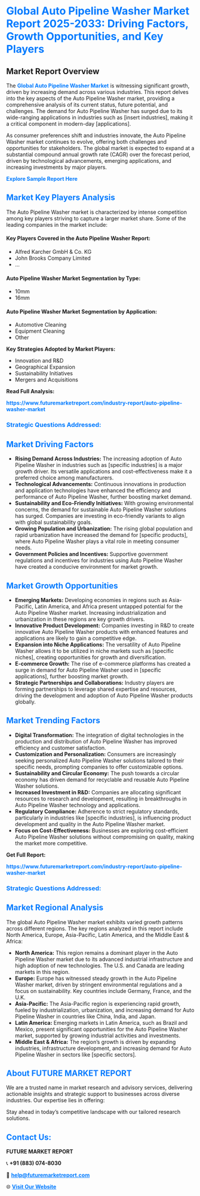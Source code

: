 <h1 style="color: #007BFF;">Global Auto Pipeline Washer Market Report 2025-2033: Driving Factors, Growth Opportunities, and Key Players</h1>

<section id="overview">
<h2>Market Report Overview</h2>
<p>The <a href="https://www.futuremarketreport.com/industry-report/auto-pipeline-washer-market" style="color: #007BFF; text-decoration: none;"><strong>Global Auto Pipeline Washer Market</strong></a> is witnessing significant growth, driven by increasing demand across various industries. This report delves into the key aspects of the Auto Pipeline Washer market, providing a comprehensive analysis of its current status, future potential, and challenges. The demand for Auto Pipeline Washer has surged due to its wide-ranging applications in industries such as [insert industries], making it a critical component in modern-day [applications].</p>
<p>As consumer preferences shift and industries innovate, the Auto Pipeline Washer market continues to evolve, offering both challenges and opportunities for stakeholders. The global market is expected to expand at a substantial compound annual growth rate (CAGR) over the forecast period, driven by technological advancements, emerging applications, and increasing investments by major players.</p>
</section>

<section id="overview">
<p><a href="https://www.futuremarketreport.com/request-sample/reportId=96594" style="color: #007BFF; text-decoration: none;"><strong>Explore Sample Report Here</strong></a></p>
</section>

<section id="key-players">
<h2 style="color: #007BFF;">Market Key Players Analysis</h2>
<p>The Auto Pipeline Washer market is characterized by intense competition among key players striving to capture a larger market share. Some of the leading companies in the market include:</p>
<h4>Key Players Covered in the Auto Pipeline Washer Report:</h4>
<ul><li>Alfred Karcher GmbH &amp; Co. KG</li><li>John Brooks Company Limited</li><li>...</li></ul>
<h4>Auto Pipeline Washer Market Segmentation by Type:</h4>
<ul><li>10mm</li><li>16mm</li></ul>

<h4>Auto Pipeline Washer Market Segmentation by Application:</h4>
<ul><li>Automotive Cleaning</li><li>Equipment Cleaning</li><li>Other</li></ul>
<p><strong>Key Strategies Adopted by Market Players:</strong></p>
<ul>
<li>Innovation and R&D</li>
<li>Geographical Expansion</li>
<li>Sustainability Initiatives</li>
<li>Mergers and Acquisitions</li>
</ul>
</section>

<section>
<p><strong>Read Full Analysis: </strong></p><a href="https://www.futuremarketreport.com/industry-report/auto-pipeline-washer-market" style="color: #007BFF; text-decoration: none;"><strong>https://www.futuremarketreport.com/industry-report/auto-pipeline-washer-market</strong></a>
<h3 style="color: #007BFF;">Strategic Questions Addressed:</h3>
</section>

<section id="driving-factors">
<h2 style="color: #007BFF;">Market Driving Factors</h2>
<ul>
<li><strong>Rising Demand Across Industries:</strong> The increasing adoption of Auto Pipeline Washer in industries such as [specific industries] is a major growth driver. Its versatile applications and cost-effectiveness make it a preferred choice among manufacturers.</li>
<li><strong>Technological Advancements:</strong> Continuous innovations in production and application technologies have enhanced the efficiency and performance of Auto Pipeline Washer, further boosting market demand.</li>
<li><strong>Sustainability and Eco-Friendly Initiatives:</strong> With growing environmental concerns, the demand for sustainable Auto Pipeline Washer solutions has surged. Companies are investing in eco-friendly variants to align with global sustainability goals.</li>
<li><strong>Growing Population and Urbanization:</strong> The rising global population and rapid urbanization have increased the demand for [specific products], where Auto Pipeline Washer plays a vital role in meeting consumer needs.</li>
<li><strong>Government Policies and Incentives:</strong> Supportive government regulations and incentives for industries using Auto Pipeline Washer have created a conducive environment for market growth.</li>
</ul>
</section>

<section id="growth-opportunities">
<h2 style="color: #007BFF;">Market Growth Opportunities</h2>
<ul>
<li><strong>Emerging Markets:</strong> Developing economies in regions such as Asia-Pacific, Latin America, and Africa present untapped potential for the Auto Pipeline Washer market. Increasing industrialization and urbanization in these regions are key growth drivers.</li>
<li><strong>Innovative Product Development:</strong> Companies investing in R&D to create innovative Auto Pipeline Washer products with enhanced features and applications are likely to gain a competitive edge.</li>
<li><strong>Expansion into Niche Applications:</strong> The versatility of Auto Pipeline Washer allows it to be utilized in niche markets such as [specific niches], creating opportunities for growth and diversification.</li>
<li><strong>E-commerce Growth:</strong> The rise of e-commerce platforms has created a surge in demand for Auto Pipeline Washer used in [specific applications], further boosting market growth.</li>
<li><strong>Strategic Partnerships and Collaborations:</strong> Industry players are forming partnerships to leverage shared expertise and resources, driving the development and adoption of Auto Pipeline Washer products globally.</li>
</ul>
</section>

<section id="trending-factors">
<h2 style="color: #007BFF;">Market Trending Factors</h2>
<ul>
<li><strong>Digital Transformation:</strong> The integration of digital technologies in the production and distribution of Auto Pipeline Washer has improved efficiency and customer satisfaction.</li>
<li><strong>Customization and Personalization:</strong> Consumers are increasingly seeking personalized Auto Pipeline Washer solutions tailored to their specific needs, prompting companies to offer customizable options.</li>
<li><strong>Sustainability and Circular Economy:</strong> The push towards a circular economy has driven demand for recyclable and reusable Auto Pipeline Washer solutions.</li>
<li><strong>Increased Investment in R&D:</strong> Companies are allocating significant resources to research and development, resulting in breakthroughs in Auto Pipeline Washer technology and applications.</li>
<li><strong>Regulatory Compliance:</strong> Adherence to strict regulatory standards, particularly in industries like [specific industries], is influencing product development and quality in the Auto Pipeline Washer market.</li>
<li><strong>Focus on Cost-Effectiveness:</strong> Businesses are exploring cost-efficient Auto Pipeline Washer solutions without compromising on quality, making the market more competitive.</li>
</ul>
</section>

<section>
<p><strong>Get Full Report: </strong></p><a href="https://www.futuremarketreport.com/industry-report/auto-pipeline-washer-market" style="color: #007BFF; text-decoration: none;"><strong>https://www.futuremarketreport.com/industry-report/auto-pipeline-washer-market</strong></a>
<h3 style="color: #007BFF;">Strategic Questions Addressed:</h3>
</section>


<section id="regional-analysis">
<h2 style="color: #007BFF;">Market Regional Analysis</h2>
<p>The global Auto Pipeline Washer market exhibits varied growth patterns across different regions. The key regions analyzed in this report include North America, Europe, Asia-Pacific, Latin America, and the Middle East & Africa:</p>
<ul>
<li><strong>North America:</strong> This region remains a dominant player in the Auto Pipeline Washer market due to its advanced industrial infrastructure and high adoption of new technologies. The U.S. and Canada are leading markets in this region.</li>
<li><strong>Europe:</strong> Europe has witnessed steady growth in the Auto Pipeline Washer market, driven by stringent environmental regulations and a focus on sustainability. Key countries include Germany, France, and the U.K.</li>
<li><strong>Asia-Pacific:</strong> The Asia-Pacific region is experiencing rapid growth, fueled by industrialization, urbanization, and increasing demand for Auto Pipeline Washer in countries like China, India, and Japan.</li>
<li><strong>Latin America:</strong> Emerging markets in Latin America, such as Brazil and Mexico, present significant opportunities for the Auto Pipeline Washer market, supported by growing industrial activities and investments.</li>
<li><strong>Middle East & Africa:</strong> The region’s growth is driven by expanding industries, infrastructure development, and increasing demand for Auto Pipeline Washer in sectors like [specific sectors].</li>
</ul>
</section>

<footer>
<h2 style="color: #007BFF;">About FUTURE MARKET REPORT</h2>
<p>We are a trusted name in market research and advisory services, delivering actionable insights and strategic support to businesses across diverse industries. Our expertise lies in offering:</p>

<p>Stay ahead in today’s competitive landscape with our tailored research solutions.</p>

<h2 style="color: #007BFF;">Contact Us:</h2>
<p><strong>FUTURE MARKET REPORT</strong></p>
<p>📞 <strong>+91 (883) 074-8030</strong></p>
<p>📧 <strong><a href="mailto:help@futuremarketreport.com" style="color: #007BFF;">help@futuremarketreport.com</a></strong></p>
<p>🌐 <strong><a href="https://www.futuremarketreport.com/" style="color: #007BFF;">Visit Our Website</a></strong></p>
</footer>